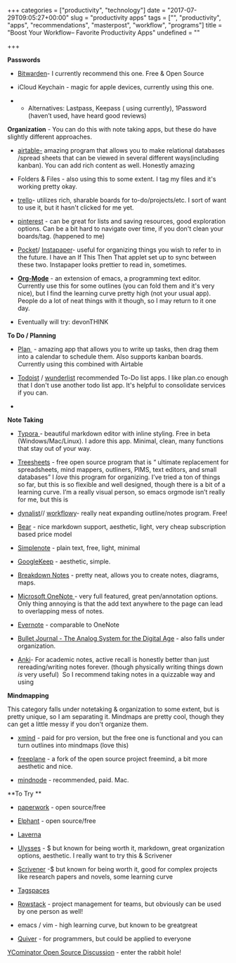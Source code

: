 +++
categories = ["productivity", "technology"]
date = "2017-07-29T09:05:27+00:00"
slug = "productivity apps"
tags = ["", "productivity", "apps", "recommendations", "masterpost", "workflow", "programs"]
title = "Boost Your Workflow– Favorite Productivity Apps"
undefined = ""

+++


**Passwords**

* [Bitwarden](https://bitwarden.com)- I currently recommend this one. Free & Open Source

* iCloud Keychain - magic for apple devices, currently using this one.

* * Alternatives: Lastpass, Keepass ( using currently), 1Password (haven’t used, have heard good reviews)

**Organization** - You can do this with note taking apps, but these do have slightly different approaches.

* [airtable-](https://airtable.com) amazing program that allows you to make relational databases /spread sheets that can be viewed in several different ways(including kanban). You can add rich content as well. Honestly amazing

* Folders & Files - also using this to some extent. I tag my files and it's working pretty okay.

* [trello](https://trello.com/)- utilizes rich, sharable boards for to-do/projects/etc. I sort of want to use it, but it hasn't clicked for me yet.

* [pinterest](https://www.pinterest.com/) - can be great for lists and saving resources, good exploration options. Can be a bit hard to navigate over time, if you don't clean your boards/tag. (happened to me)

* [Pocket](http://getpocket.com/)/ [Instapaper](http://instapaper.com/read/925426689)- useful for organizing things you wish to refer to in the future. I have an If This Then That applet set up to sync between these two. Instapaper looks prettier to read in, sometimes.

* **[Org-Mode](http://orgmode.org)** - an extension of emacs, a programming text editor. Currently use this for some outlines (you can fold them and it's very nice), but I find the learning curve pretty high (not your usual app). People do a lot of neat things with it though, so I may return to it one day.

* Eventually will try: devonTHINK

**To Do / Planning**

* [Plan ](http://getplan.co) - amazing app that allows you to write up tasks, then drag them into a calendar to schedule them. Also supports kanban boards. Currently using this combined with Airtable

* [Todoist](https://en.todoist.com/) / [wunderlist](https://www.wunderlist.com/) recommended To-Do list apps. I like plan.co enough that I don't use another todo list app. It's helpful to consolidate services if you can.

*

**Note Taking**

* [Typora ](http://t.umblr.com/redirect?z=https%3A%2F%2Fwww.typora.io&t=NWVhOTU1NDI5Y2E5NDIwYmViMjdjNGUwYjliOGE1N2QxM2EwZjliZSxBWXBMdGpadA%3D%3D&b=t%3AgNrt7AayYkimRbElvYpsXg&p=https%3A%2F%2Fthoughtseek.tumblr.com%2Fpost%2F161638029252%2Fthoughtseeks-note-taking-organization-programs&m=1)- beautiful markdown editor with inline styling. Free in beta (Windows/Mac/Linux). I adore this app. Minimal, clean, many functions that stay out of your way.

* [Treesheets](http://strlen.com/treesheets/) - free open source program that is “ ultimate replacement for spreadsheets, mind mappers, outliners, PIMS, text editors, and small databases” I *love* this program for organizing. I’ve tried a ton of things so far, but this is so flexible and well designed, though there is a bit of a learning curve. I’m a really visual person, so emacs orgmode isn’t really for me, but this is

* [dynalist](https://dynalist.io/)// [workflowy](https://workflowy.com/)- really neat expanding outline/notes program. Free!

* [Bear](https://itunes.apple.com/us/app/bear-beautiful-writing-app-for-notes-and-prose/id1016366447?mt=8&at=1000luo9) - nice markdown support, aesthetic, light, very cheap subscription based price model

* [Simplenote](https://simplenote.com/) - plain text, free, light, minimal

* [GoogleKeep](https://keep.google.com/) - aesthetic, simple.

* [Breakdown Notes](https://www.breakdown-notes.com) - pretty neat, allows you to create notes, diagrams, maps.

* [Microsoft OneNote ](https://www.onenote.com/)- very full featured, great pen/annotation options. Only thing annoying is that the add text anywhere to the page can lead to overlapping mess of notes.

* [Evernote](https://evernote.com/) - comparable to OneNote

* [Bullet Journal - The Analog System for the Digital Age](http://bulletjournal.com/) - also falls under organization.

* [Anki](https://ankiweb.net)- For academic notes, active recall is honestly better than just rereading/writing notes forever. (though physically writing things down *is* very useful)  So I recommend taking notes in a quizzable way and using

**Mindmapping**

This category falls under notetaking & organization to some extent, but is pretty unique, so I am separating it. Mindmaps are pretty cool, though they can get a little messy if you don't organize them.

* [xmind](http://www.xmind.net) - paid for pro version, but the free one is functional and you can turn outlines into mindmaps (love this)

* [freeplane](http://www.freeplane.org/wiki/) - a fork of the open source project freemind, a bit more aesthetic and nice.

* [mindnode](https://mindnode.com) - recommended, paid. Mac.

**To Try **

* [paperwork](http://paperwork.rocks/) - open source/free

* [Elphant](http://elephant.mine.nu/) - open source/free

* [Laverna](https://laverna.cc/)

* [Ulysses](https://www.ulyssesapp.com/) - $ but known for being worth it, markdown, great organization options, aesthetic. I really want to try this & Scrivener

* [Scrivener](https://www.literatureandlatte.com/scrivener.php) -$ but known for being worth it, good for complex projects like research papers and novels, some learning curve

* [Tagspaces](http://tagspaces.org/)

* [Rowstack](http://rowstack.com/) - project management for teams, but obviously can be used by one person as well!

* emacs / vim - high learning curve, but known to be greatgreat

* [Quiver](http://happenapps.com/#quiver) - for programmers, but could be applied to everyone

[YCominator Open Source Discussion](https://news.ycombinator.com/item?id=9206002) - enter the rabbit hole!